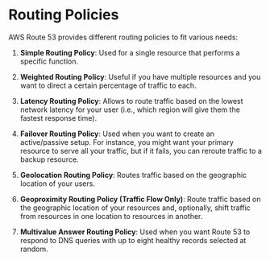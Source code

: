 # Routing Policies

AWS Route 53 provides different routing policies to fit various needs:

1. **Simple Routing Policy**: Used for a single resource that performs a specific function.

2. **Weighted Routing Policy**: Useful if you have multiple resources and you want to direct a certain percentage of traffic to each.

3. **Latency Routing Policy**: Allows to route traffic based on the lowest network latency for your user (i.e., which region will give them the fastest response time).

4. **Failover Routing Policy**: Used when you want to create an active/passive setup. For instance, you might want your primary resource to serve all your traffic, but if it fails, you can reroute traffic to a backup resource. 

5. **Geolocation Routing Policy**: Routes traffic based on the geographic location of your users. 

6. **Geoproximity Routing Policy (Traffic Flow Only)**: Route traffic based on the geographic location of your resources and, optionally, shift traffic from resources in one location to resources in another.

7. **Multivalue Answer Routing Policy**: Used when you want Route 53 to respond to DNS queries with up to eight healthy records selected at random.
